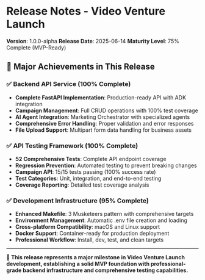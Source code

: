 # Release Notes - Video Venture Launch

**Version**: 1.0.0-alpha
**Release Date**: 2025-06-14
**Maturity Level**: 75% Complete (MVP-Ready)

## 🎉 Major Achievements in This Release

### ✅ Backend API Service (100% Complete)
- **Complete FastAPI Implementation**: Production-ready API with ADK integration
- **Campaign Management**: Full CRUD operations with 100% test coverage
- **AI Agent Integration**: Marketing Orchestrator with specialized agents
- **Comprehensive Error Handling**: Proper validation and error responses
- **File Upload Support**: Multipart form data handling for business assets

### ✅ API Testing Framework (100% Complete)
- **52 Comprehensive Tests**: Complete API endpoint coverage
- **Regression Prevention**: Automated testing to prevent breaking changes
- **Campaign API**: 15/15 tests passing (100% success rate)
- **Test Categories**: Unit, integration, and end-to-end testing
- **Coverage Reporting**: Detailed test coverage analysis

### ✅ Development Infrastructure (95% Complete)
- **Enhanced Makefile**: 3 Musketeers pattern with comprehensive targets
- **Environment Management**: Automatic .env file creation and loading
- **Cross-platform Compatibility**: macOS and Linux support
- **Docker Support**: Container-ready for production deployment
- **Professional Workflow**: Install, dev, test, and clean targets

---

**🎉 This release represents a major milestone in Video Venture Launch development, establishing a solid MVP foundation with professional-grade backend infrastructure and comprehensive testing capabilities.**
